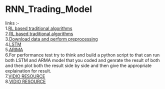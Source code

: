 # RNN_Trading_Model



links :-  
1.[RL based traditional algorithms](https://www.sciencedirect.com/science/article/pii/S2667096822000374)  
2.[RL based traditional algorithms](https://www.researchgate.net/publication/361603539_How_are_reinforcement_learning_and_deep_learning_algorithms_used_for_big_data_based_decision_making_in_financial_industries-A_review_and_research_agenda)  
3.[Download data and perform preprocessing](https://www.datacamp.com/tutorial/lstm-python-stock-market)  
4.[LSTM](https://towardsdatascience.com/lstm-time-series-forecasting-predicting-stock-prices-using-an-lstm-model-6223e9644a2f)  
5.[ARIMA](https://medium.com/@raj.saha3382/forecasting-of-stock-market-using-arima-in-python-cd4fe76fc58a)  
6.For performance test try to think and build a python script to that can run both LSTM and ARMA model that you coded and genrate the result of both and then plot both the result side by side and then give the appropriate explaination for result.   
7.[VIDIO RESOURCE](https://www.youtube.com/watch?v=hpfQE0bTeA4)  
8.[VIDIO RESOURCE](https://youtu.be/pryXhOgDY9A)
